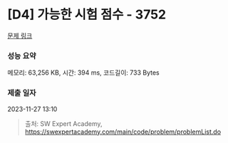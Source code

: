 # [D4] 가능한 시험 점수 - 3752 

[문제 링크](https://swexpertacademy.com/main/code/problem/problemDetail.do?contestProbId=AWHPkqBqAEsDFAUn) 

### 성능 요약

메모리: 63,256 KB, 시간: 394 ms, 코드길이: 733 Bytes

### 제출 일자

2023-11-27 13:10



> 출처: SW Expert Academy, https://swexpertacademy.com/main/code/problem/problemList.do